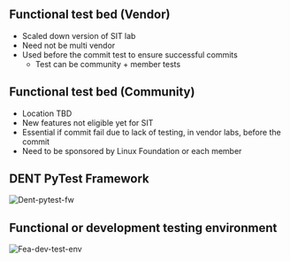 ## Functional test bed (Vendor)
* Scaled down version of SIT lab
* Need not be multi vendor
* Used before the commit test to ensure successful commits 
	* Test can be community + member tests

## Functional test bed (Community)
* Location TBD
* New features not eligible yet for SIT
* Essential if commit fail due to lack of testing, in vendor labs, before the commit 
* Need to be sponsored by Linux Foundation or each member

## DENT PyTest Framework
![Dent-pytest-fw](../img/pytest-fw.png)
## Functional or development testing environment
![Fea-dev-test-env](../img/fea-dev-test-env.png)
